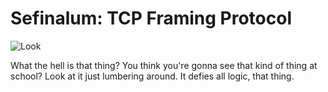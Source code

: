 Sefinalum: TCP Framing Protocol
===============================

![Look](https://styles.redditmedia.com/t5_2u4lp/styles/image_widget_rxxalrdgrso01.png)

What the hell is that thing? You think you're gonna see that kind of thing at school? Look at it just lumbering around. It defies all logic, that thing.
